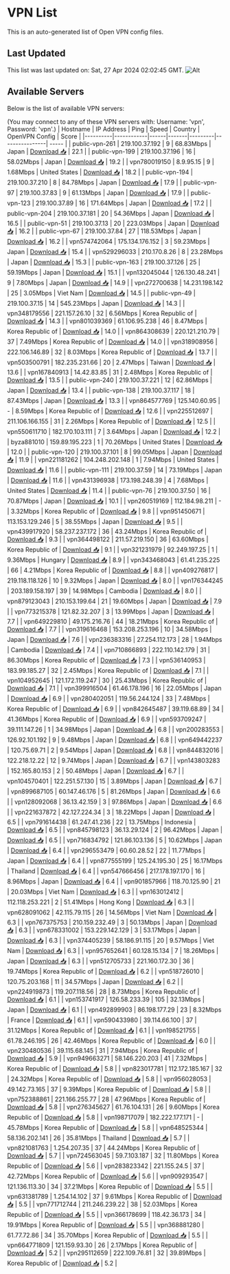 # VPN List

This is an auto-generated list of Open VPN config files.

## Last Updated

This list was last updated on: Sat, 27 Apr 2024 02:02:45 GMT.
![Alt](https://repobeats.axiom.co/api/embed/186b98318ef1479477931607c1ad7d823f12451f.svg "Repobeats analytics image")

## Available Servers

Below is the list of available VPN servers:

(You may connect to any of these VPN servers with: Username: 'vpn', Password: 'vpn'.)
| Hostname | IP Address | Ping | Speed | Country | OpenVPN Config | Score |
|----------|------------|------|-------|---------|----------------| ----- |
| public-vpn-261 | 219.100.37.192 | 9 | 68.83Mbps | Japan | [Download 📥](./configs/server_0_JP.ovpn) | 22.1 |
| public-vpn-199 | 219.100.37.196 | 16 | 58.02Mbps | Japan | [Download 📥](./configs/server_1_JP.ovpn) | 19.2 |
| vpn780019150 | 8.9.95.15 | 9 | 1.68Mbps | United States | [Download 📥](./configs/server_2_US.ovpn) | 18.2 |
| public-vpn-194 | 219.100.37.210 | 8 | 84.78Mbps | Japan | [Download 📥](./configs/server_3_JP.ovpn) | 17.9 |
| public-vpn-97 | 219.100.37.83 | 9 | 61.13Mbps | Japan | [Download 📥](./configs/server_4_JP.ovpn) | 17.9 |
| public-vpn-123 | 219.100.37.89 | 16 | 171.64Mbps | Japan | [Download 📥](./configs/server_5_JP.ovpn) | 17.2 |
| public-vpn-204 | 219.100.37.181 | 20 | 54.36Mbps | Japan | [Download 📥](./configs/server_6_JP.ovpn) | 16.5 |
| public-vpn-51 | 219.100.37.13 | 20 | 223.03Mbps | Japan | [Download 📥](./configs/server_7_JP.ovpn) | 16.2 |
| public-vpn-67 | 219.100.37.84 | 27 | 118.53Mbps | Japan | [Download 📥](./configs/server_8_JP.ovpn) | 16.2 |
| vpn574742064 | 175.134.176.152 | 3 | 59.23Mbps | Japan | [Download 📥](./configs/server_9_JP.ovpn) | 15.4 |
| vpn529296033 | 210.170.8.26 | 8 | 23.28Mbps | Japan | [Download 📥](./configs/server_10_JP.ovpn) | 15.3 |
| public-vpn-163 | 219.100.37.126 | 25 | 59.19Mbps | Japan | [Download 📥](./configs/server_11_JP.ovpn) | 15.1 |
| vpn132045044 | 126.130.48.241 | 9 | 7.80Mbps | Japan | [Download 📥](./configs/server_12_JP.ovpn) | 14.9 |
| vpn272700638 | 14.231.198.142 | 25 | 3.05Mbps | Viet Nam | [Download 📥](./configs/server_13_VN.ovpn) | 14.5 |
| public-vpn-49 | 219.100.37.15 | 14 | 545.23Mbps | Japan | [Download 📥](./configs/server_14_JP.ovpn) | 14.3 |
| vpn348179556 | 221.157.26.10 | 32 | 6.56Mbps | Korea Republic of | [Download 📥](./configs/server_15_KR.ovpn) | 14.3 |
| vpn801039369 | 61.106.95.238 | 46 | 8.47Mbps | Korea Republic of | [Download 📥](./configs/server_16_KR.ovpn) | 14.0 |
| vpn864308639 | 220.121.210.79 | 37 | 7.49Mbps | Korea Republic of | [Download 📥](./configs/server_17_KR.ovpn) | 14.0 |
| vpn318908956 | 222.106.146.89 | 32 | 8.03Mbps | Korea Republic of | [Download 📥](./configs/server_18_KR.ovpn) | 13.7 |
| vpn503500791 | 182.235.231.66 | 20 | 2.47Mbps | Taiwan | [Download 📥](./configs/server_19_TW.ovpn) | 13.6 |
| vpn167840913 | 14.42.83.85 | 31 | 2.48Mbps | Korea Republic of | [Download 📥](./configs/server_20_KR.ovpn) | 13.5 |
| public-vpn-240 | 219.100.37.221 | 12 | 62.86Mbps | Japan | [Download 📥](./configs/server_21_JP.ovpn) | 13.4 |
| public-vpn-138 | 219.100.37.117 | 18 | 87.43Mbps | Japan | [Download 📥](./configs/server_22_JP.ovpn) | 13.3 |
| vpn864577769 | 125.140.60.95 | - | 8.59Mbps | Korea Republic of | [Download 📥](./configs/server_23_KR.ovpn) | 12.6 |
| vpn225512697 | 211.106.166.155 | 31 | 2.26Mbps | Korea Republic of | [Download 📥](./configs/server_24_KR.ovpn) | 12.5 |
| vpn550611710 | 182.170.103.111 | 7 | 3.64Mbps | Japan | [Download 📥](./configs/server_25_JP.ovpn) | 12.2 |
| byza881010 | 159.89.195.223 | 1 | 70.26Mbps | United States | [Download 📥](./configs/server_26_US.ovpn) | 12.0 |
| public-vpn-120 | 219.100.37.101 | 8 | 99.05Mbps | Japan | [Download 📥](./configs/server_27_JP.ovpn) | 11.9 |
| vpn221181262 | 104.248.202.148 | 1 | 7.94Mbps | United States | [Download 📥](./configs/server_28_US.ovpn) | 11.6 |
| public-vpn-111 | 219.100.37.59 | 14 | 73.19Mbps | Japan | [Download 📥](./configs/server_29_JP.ovpn) | 11.6 |
| vpn431396938 | 173.198.248.39 | 4 | 7.68Mbps | United States | [Download 📥](./configs/server_30_US.ovpn) | 11.4 |
| public-vpn-76 | 219.100.37.50 | 16 | 70.87Mbps | Japan | [Download 📥](./configs/server_31_JP.ovpn) | 10.1 |
| vpn260519169 | 112.184.98.211 | - | 3.32Mbps | Korea Republic of | [Download 📥](./configs/server_32_KR.ovpn) | 9.8 |
| vpn951450671 | 113.153.129.246 | 5 | 38.55Mbps | Japan | [Download 📥](./configs/server_33_JP.ovpn) | 9.5 |
| vpn439917920 | 58.237.237.172 | 36 | 43.24Mbps | Korea Republic of | [Download 📥](./configs/server_34_KR.ovpn) | 9.3 |
| vpn364498122 | 211.57.219.150 | 36 | 63.60Mbps | Korea Republic of | [Download 📥](./configs/server_35_KR.ovpn) | 9.1 |
| vpn321231979 | 92.249.197.25 | 1 | 9.36Mbps | Hungary | [Download 📥](./configs/server_36_HU.ovpn) | 8.9 |
| vpn343468043 | 61.41.235.225 | 66 | 4.21Mbps | Korea Republic of | [Download 📥](./configs/server_37_KR.ovpn) | 8.8 |
| vpn409276817 | 219.118.118.126 | 10 | 9.32Mbps | Japan | [Download 📥](./configs/server_38_JP.ovpn) | 8.0 |
| vpn176344245 | 203.189.158.197 | 39 | 14.98Mbps | Cambodia | [Download 📥](./configs/server_39_KH.ovpn) | 8.0 |
| vpn879123043 | 210.153.199.64 | 21 | 19.60Mbps | Japan | [Download 📥](./configs/server_40_JP.ovpn) | 7.9 |
| vpn773215378 | 121.82.32.207 | 3 | 13.99Mbps | Japan | [Download 📥](./configs/server_41_JP.ovpn) | 7.7 |
| vpn649229810 | 49.175.216.76 | 44 | 18.21Mbps | Korea Republic of | [Download 📥](./configs/server_42_KR.ovpn) | 7.7 |
| vpn319616468 | 153.208.253.196 | 10 | 34.58Mbps | Japan | [Download 📥](./configs/server_43_JP.ovpn) | 7.6 |
| vpn236383316 | 27.254.112.173 | 28 | 1.94Mbps | Cambodia | [Download 📥](./configs/server_44_KH.ovpn) | 7.4 |
| vpn710866893 | 222.110.142.179 | 31 | 86.30Mbps | Korea Republic of | [Download 📥](./configs/server_45_KR.ovpn) | 7.3 |
| vpn536140953 | 183.99.185.27 | 32 | 2.45Mbps | Korea Republic of | [Download 📥](./configs/server_46_KR.ovpn) | 7.1 |
| vpn104952645 | 121.172.119.247 | 30 | 25.43Mbps | Korea Republic of | [Download 📥](./configs/server_47_KR.ovpn) | 7.1 |
| vpn399916504 | 61.46.178.196 | 16 | 22.05Mbps | Japan | [Download 📥](./configs/server_48_JP.ovpn) | 6.9 |
| vpn280402051 | 119.56.244.124 | 33 | 7.48Mbps | Korea Republic of | [Download 📥](./configs/server_49_KR.ovpn) | 6.9 |
| vpn842645487 | 39.119.68.89 | 34 | 41.36Mbps | Korea Republic of | [Download 📥](./configs/server_50_KR.ovpn) | 6.9 |
| vpn593709247 | 39.111.147.26 | 1 | 34.98Mbps | Japan | [Download 📥](./configs/server_51_JP.ovpn) | 6.8 |
| vpn200283553 | 126.92.101.192 | 9 | 9.48Mbps | Japan | [Download 📥](./configs/server_52_JP.ovpn) | 6.8 |
| vpn649442237 | 120.75.69.71 | 2 | 9.54Mbps | Japan | [Download 📥](./configs/server_53_JP.ovpn) | 6.8 |
| vpn844832016 | 122.218.12.22 | 12 | 9.74Mbps | Japan | [Download 📥](./configs/server_54_JP.ovpn) | 6.7 |
| vpn143803283 | 152.165.80.153 | 2 | 50.48Mbps | Japan | [Download 📥](./configs/server_55_JP.ovpn) | 6.7 |
| vpn104570401 | 122.251.57.130 | 15 | 3.89Mbps | Japan | [Download 📥](./configs/server_56_JP.ovpn) | 6.7 |
| vpn899687105 | 60.147.46.176 | 5 | 81.26Mbps | Japan | [Download 📥](./configs/server_57_JP.ovpn) | 6.6 |
| vpn128092068 | 36.13.42.159 | 3 | 97.86Mbps | Japan | [Download 📥](./configs/server_58_JP.ovpn) | 6.6 |
| vpn221637872 | 42.127.224.34 | 3 | 18.22Mbps | Japan | [Download 📥](./configs/server_59_JP.ovpn) | 6.5 |
| vpn791614438 | 61.247.41.236 | 22 | 13.75Mbps | Indonesia | [Download 📥](./configs/server_60_ID.ovpn) | 6.5 |
| vpn845798123 | 36.13.29.124 | 2 | 96.42Mbps | Japan | [Download 📥](./configs/server_61_JP.ovpn) | 6.5 |
| vpn716834792 | 121.86.103.136 | 5 | 10.62Mbps | Japan | [Download 📥](./configs/server_62_JP.ovpn) | 6.4 |
| vpn296553479 | 60.60.28.52 | 22 | 11.77Mbps | Japan | [Download 📥](./configs/server_63_JP.ovpn) | 6.4 |
| vpn877555199 | 125.24.195.30 | 25 | 16.17Mbps | Thailand | [Download 📥](./configs/server_64_TH.ovpn) | 6.4 |
| vpn547666456 | 217.178.197.170 | 16 | 8.96Mbps | Japan | [Download 📥](./configs/server_65_JP.ovpn) | 6.4 |
| vpn901857966 | 118.70.125.90 | 21 | 20.03Mbps | Viet Nam | [Download 📥](./configs/server_66_VN.ovpn) | 6.3 |
| vpn163012412 | 112.118.253.221 | 2 | 51.41Mbps | Hong Kong | [Download 📥](./configs/server_67_HK.ovpn) | 6.3 |
| vpn628091062 | 42.115.79.115 | 26 | 14.56Mbps | Viet Nam | [Download 📥](./configs/server_68_VN.ovpn) | 6.3 |
| vpn767375753 | 210.159.232.49 | 3 | 50.13Mbps | Japan | [Download 📥](./configs/server_69_JP.ovpn) | 6.3 |
| vpn678331002 | 153.229.142.129 | 3 | 53.17Mbps | Japan | [Download 📥](./configs/server_70_JP.ovpn) | 6.3 |
| vpn374405239 | 58.186.91.115 | 20 | 9.57Mbps | Viet Nam | [Download 📥](./configs/server_71_VN.ovpn) | 6.3 |
| vpn957652641 | 60.128.15.134 | 7 | 18.26Mbps | Japan | [Download 📥](./configs/server_72_JP.ovpn) | 6.3 |
| vpn512705733 | 221.160.172.30 | 36 | 19.74Mbps | Korea Republic of | [Download 📥](./configs/server_73_KR.ovpn) | 6.2 |
| vpn518726010 | 120.75.203.168 | 11 | 34.57Mbps | Japan | [Download 📥](./configs/server_74_JP.ovpn) | 6.2 |
| vpn224919873 | 119.207.118.56 | 28 | 8.73Mbps | Korea Republic of | [Download 📥](./configs/server_75_KR.ovpn) | 6.1 |
| vpn153741917 | 126.58.233.39 | 105 | 32.13Mbps | Japan | [Download 📥](./configs/server_76_JP.ovpn) | 6.1 |
| vpn492899903 | 86.198.177.29 | 23 | 8.32Mbps | France | [Download 📥](./configs/server_77_FR.ovpn) | 6.1 |
| vpn590433980 | 39.114.66.100 | 37 | 31.12Mbps | Korea Republic of | [Download 📥](./configs/server_78_KR.ovpn) | 6.1 |
| vpn198521755 | 61.78.246.195 | 26 | 42.46Mbps | Korea Republic of | [Download 📥](./configs/server_79_KR.ovpn) | 6.0 |
| vpn230480536 | 39.115.68.145 | 31 | 7.94Mbps | Korea Republic of | [Download 📥](./configs/server_80_KR.ovpn) | 5.9 |
| vpn949663271 | 58.146.220.203 | 41 | 7.32Mbps | Korea Republic of | [Download 📥](./configs/server_81_KR.ovpn) | 5.8 |
| vpn823017781 | 112.172.185.167 | 32 | 24.32Mbps | Korea Republic of | [Download 📥](./configs/server_82_KR.ovpn) | 5.8 |
| vpn956028053 | 49.142.73.165 | 37 | 9.39Mbps | Korea Republic of | [Download 📥](./configs/server_83_KR.ovpn) | 5.8 |
| vpn752388861 | 221.166.255.77 | 28 | 47.96Mbps | Korea Republic of | [Download 📥](./configs/server_84_KR.ovpn) | 5.8 |
| vpn276345627 | 61.76.104.131 | 26 | 9.60Mbps | Korea Republic of | [Download 📥](./configs/server_85_KR.ovpn) | 5.8 |
| vpn198717079 | 182.222.177.171 | - | 45.78Mbps | Korea Republic of | [Download 📥](./configs/server_86_KR.ovpn) | 5.8 |
| vpn648525344 | 58.136.202.141 | 26 | 35.81Mbps | Thailand | [Download 📥](./configs/server_87_TH.ovpn) | 5.7 |
| vpn821081763 | 1.254.207.35 | 37 | 44.24Mbps | Korea Republic of | [Download 📥](./configs/server_88_KR.ovpn) | 5.7 |
| vpn724563045 | 59.7.103.187 | 32 | 11.80Mbps | Korea Republic of | [Download 📥](./configs/server_89_KR.ovpn) | 5.6 |
| vpn283823342 | 221.155.24.5 | 37 | 42.72Mbps | Korea Republic of | [Download 📥](./configs/server_90_KR.ovpn) | 5.6 |
| vpn909293547 | 121.136.113.30 | 34 | 37.21Mbps | Korea Republic of | [Download 📥](./configs/server_91_KR.ovpn) | 5.5 |
| vpn631381789 | 1.254.14.102 | 37 | 9.61Mbps | Korea Republic of | [Download 📥](./configs/server_92_KR.ovpn) | 5.5 |
| vpn771712744 | 211.246.239.22 | 38 | 52.03Mbps | Korea Republic of | [Download 📥](./configs/server_93_KR.ovpn) | 5.5 |
| vpn366178699 | 118.42.36.173 | 34 | 19.91Mbps | Korea Republic of | [Download 📥](./configs/server_94_KR.ovpn) | 5.5 |
| vpn368881280 | 61.77.72.86 | 34 | 35.70Mbps | Korea Republic of | [Download 📥](./configs/server_95_KR.ovpn) | 5.5 |
| vpn664771809 | 121.159.93.30 | 26 | 2.17Mbps | Korea Republic of | [Download 📥](./configs/server_96_KR.ovpn) | 5.2 |
| vpn295112659 | 222.109.76.81 | 32 | 39.89Mbps | Korea Republic of | [Download 📥](./configs/server_97_KR.ovpn) | 5.2 |
